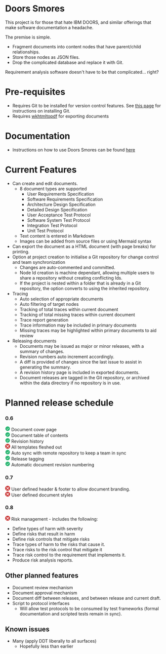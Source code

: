 # Doors Smores

This project is for those that hate IBM DOORS, and similar offerings that make software documentation a headache.

The premise is simple. 
- Fragment documents into content nodes that have parent/child relationships. 
- Store those nodes as JSON files.
- Drop the complicated database and replace it with Git.

Requirement analysis software doesn't have to be that complicated... right?

# Pre-requisites
- Requires Git to be installed for version control features. See [this page](https://git-scm.com/book/en/v2/Getting-Started-Installing-Git) for instructions on installing Git.
- Requires [wkhtmltopdf](https://wkhtmltopdf.org) for exporting documents

# Documentation
- Instructions on how to use Doors Smores can be found [here](https://github.com/Niflheim-uk/Doors-Smores-Docs)

# Current Features
- Can create and edit documents.
  - 8 document types are supported
    - User Requirements Specification
    - Software Requirements Specification
    - Architecture Design Specification
    - Detailed Design Specification
    - User Acceptance Test Protocol
    - Software System Test Protocol
    - Integration Test Protocol
    - Unit Test Protocol
  - Text content is entered in Markdown
  - Images can be added from source files or using Mermaid syntax
- Can export the document as a HTML document (with page breaks) for printing. 
- Option at project creation to initialise a Git repository for change control and team synchronization 
  - Changes are auto-commented and committed.
  - Node Id creation is machine dependant, allowing multiple users to share a repository without creating conflicting Ids.
  - If the project is nested within a folder that is already in a Git repository, the option converts to using the inherited repository.
- Tracing
  - Auto selection of appropriate documents
  - Auto filtering of target nodes
  - Tracking of total traces within current document
  - Tracking of total missing traces within current document
  - Trace report generation
  - Trace information may be included in primary documents
  - Missing traces may be highlighted within primary documents to aid review
- Releasing documents
  - Documents may be issued as major or minor releases, with a summary of changes. 
  - Revision numbers auto increment accordingly.
  - A diff is provided of changes since the last issue to assist in generating the summary.
  - A revision history page is included in exported documents.
  - Document releases are tagged in the Git repository, or archived within the data directory if no repository is in use.

# Planned release schedule

### 0.6 
![y](https://github.com/Niflheim-uk/Doors-Smores-Docs/blob/main/media/complete_icon.png?raw=true) Document cover page \
![y](https://github.com/Niflheim-uk/Doors-Smores-Docs/blob/main/media/complete_icon.png?raw=true) Document table of contents \
![y](https://github.com/Niflheim-uk/Doors-Smores-Docs/blob/main/media/complete_icon.png?raw=true) Revision history \
![n](https://github.com/Niflheim-uk/Doors-Smores-Docs/blob/main/media/incomplete_icon.png?raw=true) All templates fleshed out \
![y](https://github.com/Niflheim-uk/Doors-Smores-Docs/blob/main/media/complete_icon.png?raw=true) Auto sync with remote repository to keep a team in sync \
![y](https://github.com/Niflheim-uk/Doors-Smores-Docs/blob/main/media/complete_icon.png?raw=true) Release tagging \
![y](https://github.com/Niflheim-uk/Doors-Smores-Docs/blob/main/media/complete_icon.png?raw=true) Automatic document revision numbering

### 0.7
![n](https://github.com/Niflheim-uk/Doors-Smores-Docs/blob/main/media/incomplete_icon.png?raw=true) User defined header & footer to allow document branding. \
![n](https://github.com/Niflheim-uk/Doors-Smores-Docs/blob/main/media/incomplete_icon.png?raw=true) User defined document styles

### 0.8
![n](https://github.com/Niflheim-uk/Doors-Smores-Docs/blob/main/media/incomplete_icon.png?raw=true) Risk management - includes the following:
- Define types of harm with severity
- Define risks that result in harm
- Define risk controls that mitigate risks
- Trace types of harm to the risks that cause it.
- Trace risks to the risk control that mitigate it
- Trace risk control to the requirement that implements it.
- Produce risk analysis reports.

## Other planned features
- Document review mechanism
- Document approval mechanism
- Document diff between releases, and between release and current draft.
- Script to protocol interfaces 
   - Will allow test protocols to be consumed by test frameworks (formal documentation and scripted tests remain in sync).

## Known issues

- Many (apply DDT liberally to all surfaces)
  - Hopefully less than earlier